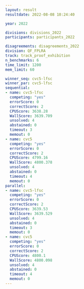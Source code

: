 ```yaml
---
layout: result
resultdate: 2022-08-08 10:24:40

year: 2022

divisions: divisions_2022
participants: participants_2022

disagreements: disagreements_2022
division: QF_FPLRA
track: track_proof_exhibition
n_benchmarks: 6
time_limit: 1200
mem_limit: 60

winner_seq: cvc5-lfsc
winner_par: cvc5-lfsc
sequential:
- name: cvc5-lfsc
  competing: "yes"
  errorScore: 0
  correctScore: 2
  CPUScore: 3638.28
  WallScore: 3639.709
  unsolved: 4
  abstained: 0
  timeout: 3
  memout: 0
- name: cvc5
  competing: "yes"
  errorScore: 0
  correctScore: 2
  CPUScore: 4799.16
  WallScore: 4800.378
  unsolved: 4
  abstained: 0
  timeout: 4
  memout: 0
parallel:
- name: cvc5-lfsc
  competing: "yes"
  errorScore: 0
  correctScore: 2
  CPUScore: 3639.53
  WallScore: 3639.529
  unsolved: 4
  abstained: 0
  timeout: 3
  memout: 0
- name: cvc5
  competing: "yes"
  errorScore: 0
  correctScore: 2
  CPUScore: 4800.1
  WallScore: 4800.098
  unsolved: 4
  abstained: 0
  timeout: 4
  memout: 0
---
```

